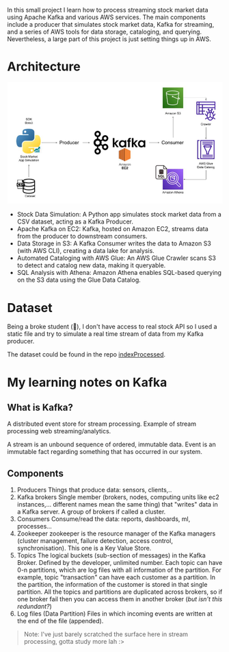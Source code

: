 In this small project I learn how to process streaming stock market data using Apache Kafka and various AWS services. The main components include a producer that simulates stock market data, Kafka for streaming, and a series of AWS tools for data storage, cataloging, and querying. Nevertheless, a large part of this project is just setting things up in AWS.

# Architecture

<img src="architecture.jpg" />

* Stock Data Simulation: A Python app simulates stock market data from a CSV dataset, acting as a Kafka Producer.
* Apache Kafka on EC2: Kafka, hosted on Amazon EC2, streams data from the producer to downstream consumers.
* Data Storage in S3: A Kafka Consumer writes the data to Amazon S3 (with AWS CLI), creating a data lake for analysis.
* Automated Cataloging with AWS Glue: An AWS Glue Crawler scans S3 to detect and catalog new data, making it queryable.
* SQL Analysis with Athena: Amazon Athena enables SQL-based querying on the S3 data using the Glue Data Catalog.

# Dataset

Being a broke student (🥲), I don't have access to real stock API so I used a static file and try to simulate a real time stream of data from my Kafka producer.

The dataset could be found in the repo [indexProcessed](./indexProcessed.csv).

# My learning notes on Kafka

## What is Kafka?

A distributed event store for stream processing. Example of stream processing web streaming/analytics.

A stream is an unbound sequence of ordered, immutable data. Event is an immutable fact regarding something that has occurred in our system.

## Components

1. Producers
   Things that produce data: sensors, clients,..
2. Kafka brokers
   Single member (brokers, nodes, computing units like ec2 instances,... different names mean the same thing) that "writes" data in a Kafka server. A group of brokers if called a cluster.
3. Consumers
   Consume/read the data: reports, dashboards, ml, processes...
4. Zookeeper
   zookeeper is the resource manager of the Kafka managers (cluster management, failure detection, access control, synchronisation). This one is a Key Value Store.
5. Topics
   The logical buckets (sub-section of messages) in the Kafka Broker. Defined by the developer, unlimited number. Each topic can have 0-n partitions, which are log files with all information of the partition. For example, topic "transaction" can have each customer as a partition. In the partition, the information of the customer is stored in that single partition.
   All the topics and partitions are duplicated across brokers, so if one broker fail then you can access them in another broker (*but isn't this redundant?*)
6. Log files (Data Partition)
   Files in which incoming events are written at the end of the file (appended).


> Note: I've just barely scratched the surface here in stream processing, gotta study more lah :>
